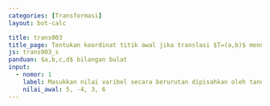 ```yaml
---
categories: [Transformasi]
layout: bot-calc

title: trans003
title_page: Tentukan koordinat titik awal jika translasi $T=(a,b)$ mennghasilkan bayangan $A'(c,d)$
js: trans003_s
panduan: $a,b,c,d$ bilangan bulat
input:
  - nomor: 1
    label: Masukkan nilai varibel secara berurutan dipisahkan oleh tanda koma
    nilai_awal: 5, -4, 3, 6
---
```

